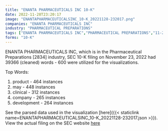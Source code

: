 ```yaml
---
title: "ENANTA PHARMACEUTICALS INC 10-K"
date: 2022-11-28T23:20:17
image: "ENANTAPHARMACEUTICALSINC_10-K_20221128-232017.png"
companies: "ENANTA PHARMACEUTICALS INC"
industry: "PHARMACEUTICAL PREPARATIONS"
tags: ["ENANTA PHARMACEUTICALS INC","PHARMACEUTICAL PREPARATIONS","11-23-2022","10-K"]
forms: "10-K"
---
```

ENANTA PHARMACEUTICALS INC, which is in the Pharmaceutical Preparations [2834] industry, SEC 10-K filing on November 23, 2022 had 39366 (cleaned) words - 600 were utilized for the visualizations.

Top Words:
1. product - 464 instances
2. may - 448 instances
3. clinical - 312 instances
4. company - 265 instances
5. development - 264 instances


See the parsed data used in the visualization [here]({{< staticlink name=ENANTAPHARMACEUTICALSINC_10-K_20221128-232017.json >}}).  
View the actual filing on the SEC website [here](https://www.sec.gov/Archives/edgar/data/1177648/0000950170-22-025667.txt)